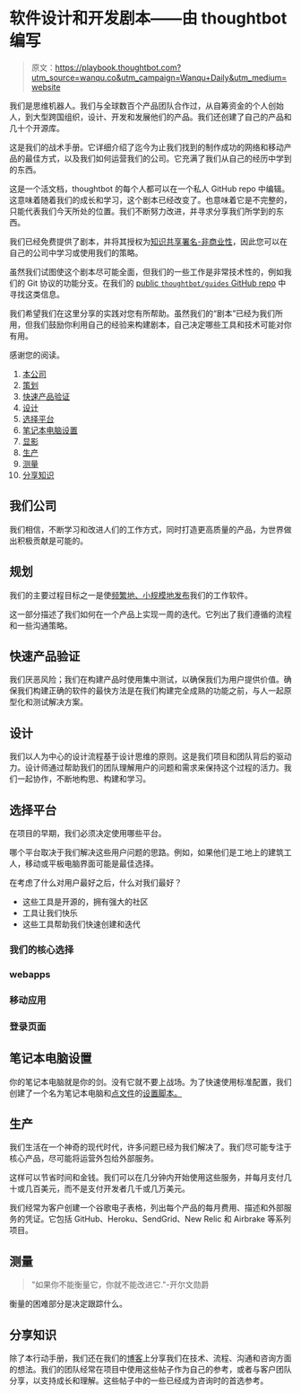 # 软件设计和开发剧本——由 thoughtbot 编写

> 原文：<https://playbook.thoughtbot.com?utm_source=wanqu.co&utm_campaign=Wanqu+Daily&utm_medium=website>

我们是思维机器人。我们与全球数百个产品团队合作过，从自筹资金的个人创始人，到大型跨国组织，设计、开发和发展他们的产品。我们还创建了自己的产品和几十个开源库。

这是我们的战术手册。它详细介绍了迄今为止我们找到的制作成功的网络和移动产品的最佳方式，以及我们如何运营我们的公司。它充满了我们从自己的经历中学到的东西。

这是一个活文档，thoughtbot 的每个人都可以在一个私人 GitHub repo 中编辑。这意味着随着我们的成长和学习，这个剧本已经改变了。也意味着它是不完整的，只能代表我们今天所处的位置。我们不断努力改进，并寻求分享我们所学到的东西。

我们已经免费提供了剧本，并将其授权为[知识共享署名-非商业性](http://creativecommons.org/licenses/by-nc/3.0)，因此您可以在自己的公司中学习或使用我们的策略。

虽然我们试图使这个剧本尽可能全面，但我们的一些工作是非常技术性的，例如我们的 Git 协议的功能分支。在我们的 [public `thoughtbot/guides` GitHub repo](https://github.com/thoughtbot/guides) 中寻找这类信息。

我们希望我们在这里分享的实践对您有所帮助。虽然我们的“剧本”已经为我们所用，但我们鼓励你利用自己的经验来构建剧本，自己决定哪些工具和技术可能对你有用。

感谢您的阅读。

1.  [本公司](#our-company)
2.  [策划](#planning)
3.  [快速产品验证](#validation)
4.  [设计](#designing)
5.  [选择平台](#choose-platforms)
6.  [笔记本电脑设置](#laptop-setup)
7.  [显影](#developing)
8.  [生产](#production)
9.  [测量](#measuring)
10.  [分享知识](#sharing-knowledge)



## 我们公司

我们相信，不断学习和改进人们的工作方式，同时打造更高质量的产品，为世界做出积极贡献是可能的。





## 规划

我们的主要过程目标之一是使[频繁地、小规模地发布](https://tbot.io/release-often)我们的工作软件。

这一部分描述了我们如何在一个产品上实现一周的迭代。它列出了我们遵循的流程和一些沟通策略。





## 快速产品验证

我们厌恶风险；我们在构建产品时使用集中测试，以确保我们为用户提供价值。确保我们构建正确的软件的最快方法是在我们构建完全成熟的功能之前，与人一起原型化和测试解决方案。





## 设计

我们以人为中心的设计流程基于设计思维的原则。这是我们项目和团队背后的驱动力。设计师通过帮助我们的团队理解用户的问题和需求来保持这个过程的活力。我们一起协作，不断地构思、构建和学习。





## 选择平台

在项目的早期，我们必须决定使用哪些平台。

哪个平台取决于我们解决这些用户问题的思路。例如，如果他们是工地上的建筑工人，移动或平板电脑界面可能是最佳选择。

在考虑了什么对用户最好之后，什么对我们最好？

*   这些工具是开源的，拥有强大的社区
*   工具让我们快乐
*   这些工具帮助我们快速创建和迭代

### 我们的核心选择

### webapps

### 移动应用

### 登录页面





## 笔记本电脑设置

你的笔记本电脑就是你的剑。没有它就不要上战场。为了快速使用标准配置，我们创建了一个名为笔记本电脑和[点文件](/playbook/laptop-setup/share-configuration-with-dotfiles)的[设置脚本。](/playbook/laptop-setup/automate-your-development-environment)





## 生产

我们生活在一个神奇的现代时代，许多问题已经为我们解决了。我们尽可能专注于核心产品，尽可能将运营外包给外部服务。

这样可以节省时间和金钱。我们可以在几分钟内开始使用这些服务，并每月支付几十或几百美元，而不是支付开发者几千或几万美元。

我们经常为客户创建一个谷歌电子表格，列出每个产品的每月费用、描述和外部服务的凭证。它包括 GitHub、Heroku、SendGrid、New Relic 和 Airbrake 等系列项目。





## 测量

> "如果你不能衡量它，你就不能改进它."-开尔文勋爵

衡量的困难部分是决定跟踪什么。





## 分享知识

除了本行动手册，我们还在我们的[博客](https://thoughtbot.com/blog)上分享我们在技术、流程、沟通和咨询方面的想法。我们的团队经常在项目中使用这些帖子作为自己的参考，或者与客户团队分享，以支持成长和理解。这些帖子中的一些已经成为咨询时的首选参考。


